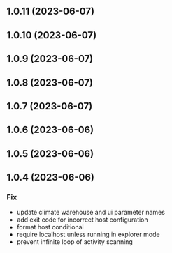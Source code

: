 ## 1.0.11 (2023-06-07)

## 1.0.10 (2023-06-07)

## 1.0.9 (2023-06-07)

## 1.0.8 (2023-06-07)

## 1.0.7 (2023-06-07)

## 1.0.6 (2023-06-06)

## 1.0.5 (2023-06-06)

## 1.0.4 (2023-06-06)

### Fix

- update climate warehouse and ui  parameter names
- add exit code for incorrect host configuration
- format host conditional
- require localhost unless running in explorer mode
- prevent infinite loop of activity scanning
